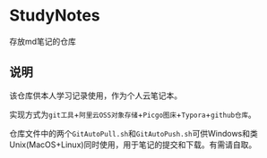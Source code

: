 # StudyNotes
存放md笔记的仓库

## 说明
该仓库供本人学习记录使用，作为个人云笔记本。

实现方式为`git工具`+`阿里云OSS对象存储`+`Picgo图床`+`Typora`+`github仓库`。

仓库文件中的两个`GitAutoPull.sh`和`GitAutoPush.sh`可供Windows和类Unix(MacOS+Linux)同时使用，用于笔记的提交和下载。有需请自取。
